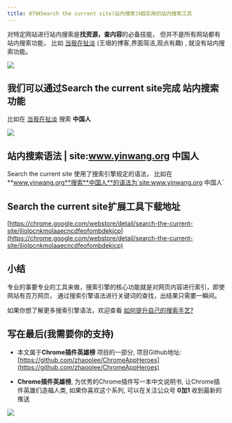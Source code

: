 ```yaml
---
title: 079《Search the current site(站内搜索)》超实用的站内搜索工具
---
```



对特定网站进行站内搜索是**找资源，查内容**的必备技能， 但并不是所有网站都有站内搜索功能， 比如 [当我在扯淡](https://www.yinwang.org/) (王垠的博客,界面简洁,观点有趣) , 就没有站内搜索功能。



![](https://www.v2fy.com/asset/0i/ChromeAppHeroes/page/079-search-the-current-site.assets/image-20200914100350661.png)





## 我们可以通过Search the current site完成 站内搜索功能



比如在 [当我在扯淡](https://www.yinwang.org/) 搜索 **中国人**

![](https://www.v2fy.com/asset/0i/ChromeAppHeroes/page/079-search-the-current-site.assets/079SearchTheCurrentSite.gif)






## 站内搜索语法 | site:www.yinwang.org 中国人



Search the current site 使用了搜索引擎规定的语法， 比如在**www.yinwang.org**搜索**中国人**的语法为`site:www.yinwang.org 中国人`







## Search the current site扩展工具下载地址



[https://chrome.google.com/webstore/detail/search-the-current-site/jliolpcnkmolaaecncdfeofombdekjcp](https://chrome.google.com/webstore/detail/search-the-current-site/jliolpcnkmolaaecncdfeofombdekjcp)



## 小结



专业的事要专业的工具来做，搜索引擎的核心功能就是对网页内容进行索引，即使网站有百万网页， 通过搜索引擎语法进行关键词的查找，出结果只需要一瞬间。

如果你想了解更多搜索引擎语法，欢迎查看 [如何提升自己的搜索手艺?](https://mp.weixin.qq.com/s/wqjf6Pew7Y58g1P2zOOWiQ) 





## 写在最后(我需要你的支持)

- 本文属于**Chrome插件英雄榜** 项目的一部分, 项目Github地址: [https://github.com/zhaoolee/ChromeAppHeroes](https://github.com/zhaoolee/ChromeAppHeroes)

- **Chrome插件英雄榜**, 为优秀的Chrome插件写一本中文说明书, 让Chrome插件英雄们造福人类, 如果你喜欢这个系列, 可以在关注公众号 **0加1** 收到最新的推送


![](https://www.v2fy.com/asset/0i/ChromeAppHeroes/page/072_one_note_web_clipper.assets/jikemiji.png)
